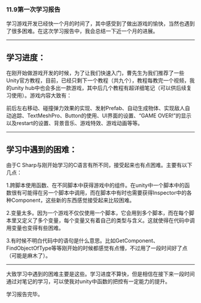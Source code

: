### 11.9第一次学习报告

学习游戏开发已经快一个月的时间了，其中感受到了做出游戏的愉快，当然也遇到了很多困难。在这次学习报告中，我会总结一下近一个月的进展。

---
学习进度：
---
在刚开始做游戏开发的时候，为了让我们快速入门，曹先生为我们推荐了一些Unity官方教程，目前，已经只剩下一个教程（共九个），教程每教完一个视频，我的unity hub中也会多出一款游戏，其中后几个教程有超详细笔记（可以供后续复习使用）。游戏内容大致有：

前后左右移动、碰撞弹力效果的实现、发射Prefab、自动生成物体、实现敌人自动追踪、TextMeshPro、Button的使用、UI界面的设置、“GAME OVER!”的显示以及restart的设置、背景音乐、游戏特效、游戏动画等等。

---
学习中遇到的困难：
---
由于C Sharp与刚开始学习的C语言有所不同，接受起来也有点困难。主要有以下几点：

1.跨脚本使用函数、在不同脚本中获得游戏中的组件。在unity中一个脚本中的函数很有可能得在另一个脚本中调用，而在脚本中有时也需要获得Inspector中的各种Component，这些新的东西感觉接受起来比较困难。

2.变量太多。因为一个游戏不仅仅使用一个脚本，它会用到多个脚本，而在每个脚本里又定义了多个变量，每个变量又有着自己的类型与含义。这就使得在代码中调用变量也变得有些困难。

3.有时候不明白代码中的语句是什么意思。比如GetComponent、FindObjectOfType等等刚开始的时候都感觉有点懵，不过用了一段时间好了点（可能是麻木了）。

---
大致学习中遇到的困难主要是这些。学习进度不算快，但是相信在接下来一段时间通过对笔记的学习，可以使我对unity中函数的把控有一定能力的提升。

学习报告完毕。
